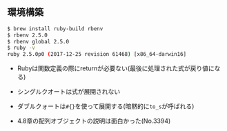 ## 環境構築

```bash
$ brew install ruby-build rbenv
$ rbenv 2.5.0
$ rbenv global 2.5.0
$ ruby -v
ruby 2.5.0p0 (2017-12-25 revision 61468) [x86_64-darwin16]
```

* Rubyは関数定義の際にreturnが必要ない(最後に処理された式が戻り値になる)

* シングルクオートは式が展開されない
* ダブルクォートは`#{}`を使って展開する(暗黙的に`to_s`が呼ばれる)

* 4.8章の配列オブジェクトの説明は面白かった(No.3394)